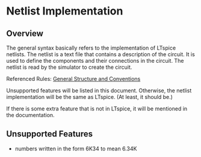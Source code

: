 # Netlist Implementation

## Overview

The general syntax basically refers to the implementation of LTspice netlists. The netlist is a text file that
contains a description of the circuit. It is used to define the components and their connections in the
circuit. The netlist is read by the simulator to create the circuit.

Referenced
Rules: [General Structure and Conventions](https://ltwiki.org/LTspiceHelp/LTspiceHelp/A_General_Structure_and_Conventions.htm)

Unsupported features will be listed in this document. Otherwise, the netlist implementation will be the same
as LTspice. (At least, it should be.)

If there is some extra feature that is not in LTspice, it will be mentioned in the documentation.

## Unsupported Features

- numbers written in the form 6K34 to mean 6.34K
